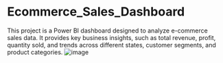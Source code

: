 # Ecommerce_Sales_Dashboard
This project is a Power BI dashboard designed to analyze e-commerce sales data. It provides key business insights, such as total revenue, profit, quantity sold, and trends across different states, customer segments, and product categories.
![image](https://github.com/user-attachments/assets/43345a4f-2dbd-433f-848b-40489751f85c)
